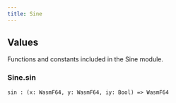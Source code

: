```yaml
---
title: Sine
---
```


## Values

Functions and constants included in the Sine module.

### Sine.**sin**

```grain
sin : (x: WasmF64, y: WasmF64, iy: Bool) => WasmF64
```

